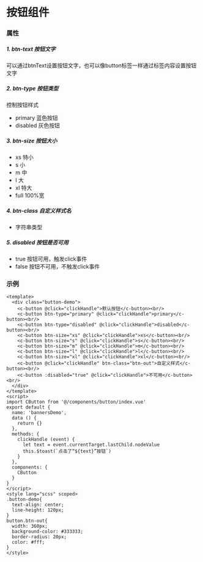# 按钮组件
### 属性
##### 1. btn-text 按钮文字
可以通过btnText设置按钮文字，也可以像button标签一样通过标签内容设置按钮文字
##### 2. btn-type 按钮类型
控制按钮样式
* primary 蓝色按钮
* disabled 灰色按钮
##### 3. btn-size 按钮大小
* xs 特小
* s 小
* m 中
* l 大
* xl 特大
* full 100%宽
##### 4. btn-class 自定义样式名
* 字符串类型
##### 5. disabled 按钮是否可用
* true 按钮可用，触发click事件
* false 按钮不可用，不触发click事件

### 示例
```
<template>
  <div class="button-demo">
    <c-button @click="clickHandle">默认按钮</c-button><br/>
    <c-button btn-type="primary" @click="clickHandle">primary</c-button><br/>
    <c-button btn-type="disabled" @click="clickHandle">disabled</c-button><br/>
    <c-button btn-size="xs" @click="clickHandle">xs</c-button><br/>
    <c-button btn-size="s" @click="clickHandle">s</c-button><br/>
    <c-button btn-size="m" @click="clickHandle">m</c-button><br/>
    <c-button btn-size="l" @click="clickHandle">l</c-button><br/>
    <c-button btn-size="xl" @click="clickHandle">xl</c-button><br/>
    <c-button @click="clickHandle" btn-class="btn-out">自定义样式</c-button><br/>
    <c-button :disabled="true" @click="clickHandle">不可用</c-button><br/>
  </div>
</template>
<script>
import CButton from '@/components/button/index.vue'
export default {
  name: 'bannersDemo',
  data () {
    return {}
  },
  methods: {
    clickHandle (event) {
      let text = event.currentTarget.lastChild.nodeValue
      this.$toast(`点击了“${text}”按钮`)
    }
  },
  components: {
    CButton
  }
}
</script>
<style lang="scss" scoped>
.button-demo{
  text-align: center;
  line-height: 120px;
}
button.btn-out{
  width: 360px;
  background-color: #333333;
  border-radius: 20px;
  color: #fff;
}
</style>
```

